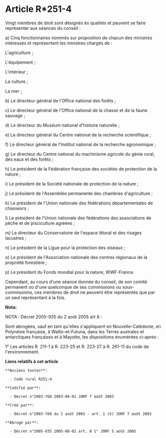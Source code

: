 # Article R*251-4

Vingt membres de droit sont désignés ès qualités et peuvent se faire représenter aux séances du conseil :

a) Cinq fonctionnaires nommés sur proposition de chacun des ministres intéressés et représentant les ministres chargés de :

L'agriculture ;

L'équipement ;

L'intérieur ;

La culture ;

La mer ;

b) Le directeur général de l'Office national des forêts ;

c) Le directeur général de l'Office national de la chasse et de la faune sauvage ;

d) Le directeur du Muséum national d'histoire naturelle ;

e) Le directeur général du Centre national de la recherche scientifique ;

f) Le directeur général de l'Institut national de la recherche agronomique ;

g) Le directeur du Centre national du machinisme agricole du génie rural, des eaux et des forêts ;

h) Le président de la Fédération française des sociétés de protection de la nature ;

i) Le président de la Société nationale de protection de la nature ;

j) Le président de l'Assemblée permanente des chambres d'agriculture ;

k) Le président de l'Union nationale des fédérations départementales de chasseurs ;

l) Le président de l'Union nationale des fédérations des associations de pêche et de pisciculture agréées ;

m) Le directeur du Conservatoire de l'espace littoral et des rivages lacustres ;

n) Le président de la Ligue pour la protection des oiseaux ;

o) Le président de l'Association nationale des centres régionaux de la propriété forestière ;

p) Le président du Fonds mondial pour la nature, WWF-France.

Cependant, au cours d'une séance donnée du conseil, de son comité permanent ou d'une quelconque de ses commissions ou sous-
commissions, ces membres de droit ne peuvent être représentés que par un seul représentant à la fois.

**Nota:**

NOTA : Décret 2005-935 du 2 août 2005 art 8 :

Sont abrogées, sauf en tant qu'elles s'appliquent en Nouvelle-Calédonie, en Polynésie française, à Wallis-et-Futuna, dans les
Terres australes et antarctiques françaises et à Mayotte, les dispositions énumérées ci-après :

1° Les articles R. 211-1 à R. 223-25 et R. 223-27 à R. 261-11 du code de l'environnement.

**Liens relatifs à cet article**

	**Anciens textes**:

	  - Code rural R251-4

	**Codifié par**:

	  - Décret n°2003-768 2003-08-01 JORF 7 août 2003

	**Créé par**:

	  - Décret n°2003-768 du 1 août 2003 - art. 1 (V) JORF 7 août 2003

	**Abrogé par**:

	  - Décret n°2005-935 2005-08-02 art. 8 1° JORF 5 août 2005

